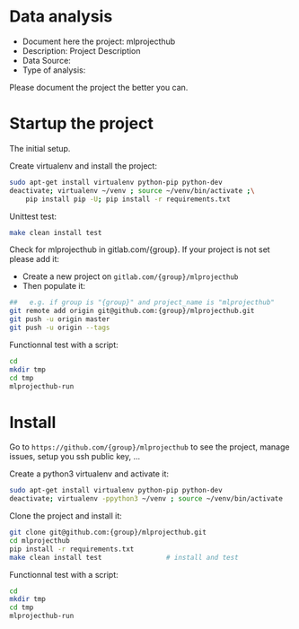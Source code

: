 # Data analysis
- Document here the project: mlprojecthub
- Description: Project Description
- Data Source:
- Type of analysis:

Please document the project the better you can.

# Startup the project

The initial setup.

Create virtualenv and install the project:
```bash
sudo apt-get install virtualenv python-pip python-dev
deactivate; virtualenv ~/venv ; source ~/venv/bin/activate ;\
    pip install pip -U; pip install -r requirements.txt
```

Unittest test:
```bash
make clean install test
```

Check for mlprojecthub in gitlab.com/{group}.
If your project is not set please add it:

- Create a new project on `gitlab.com/{group}/mlprojecthub`
- Then populate it:

```bash
##   e.g. if group is "{group}" and project_name is "mlprojecthub"
git remote add origin git@github.com:{group}/mlprojecthub.git
git push -u origin master
git push -u origin --tags
```

Functionnal test with a script:

```bash
cd
mkdir tmp
cd tmp
mlprojecthub-run
```

# Install

Go to `https://github.com/{group}/mlprojecthub` to see the project, manage issues,
setup you ssh public key, ...

Create a python3 virtualenv and activate it:

```bash
sudo apt-get install virtualenv python-pip python-dev
deactivate; virtualenv -ppython3 ~/venv ; source ~/venv/bin/activate
```

Clone the project and install it:

```bash
git clone git@github.com:{group}/mlprojecthub.git
cd mlprojecthub
pip install -r requirements.txt
make clean install test                # install and test
```
Functionnal test with a script:

```bash
cd
mkdir tmp
cd tmp
mlprojecthub-run
```
